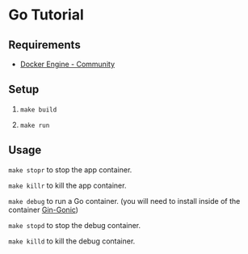 # Go Tutorial

## Requirements
- [Docker Engine - Community](https://docs.docker.com/install/)

## Setup

1. `make build`

1. `make run`

## Usage

`make stopr` to stop the app container.

`make killr` to kill the app container.

`make debug` to run a Go container. (you will need to install inside of the container [Gin-Gonic](https://github.com/gin-gonic/gin#installation))

`make stopd` to stop the debug container.

`make killd` to kill the debug container.
